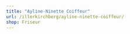 ```yaml
---
title: "Ayline-Ninette Coiffeur"
url: /illerkirchberg/ayline-ninette-coiffeur/
shop: Friseur
---
```

